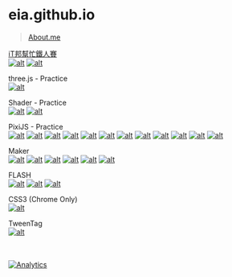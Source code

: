 eia.github.io
=============
> [About.me](http:about.me/eia) <br/>


[iT邦幫忙鐵人賽](https://ithelp.ithome.com.tw/users/20106532/ironman)<br/>
[![alt](2018ironman/pics/ironman_sticker-9-web.png)](https://ithelp.ithome.com.tw/users/20106532/ironman/1249)
[![alt](ironman/2020/web.png)](https://ithelp.ithome.com.tw/users/20106532/ironman/2869)

three.js - Practice<br/>
[![alt](threejs/170719/demo_359x150.jpg)](https://eia.github.io/threejs/170719/?s=io)

Shader - Practice<br/>
[![alt](pixijs/181029/demo_359x150.jpg)](https://eia.github.io/pixijs/181029/)
[![alt](pixijs/190422/demo_359x150.jpg)](https://eia.github.io/pixijs/190422/)

PixiJS - Practice <br/>
[![alt](pixijs/190410/demo_359x150.jpg)](https://eia.github.io/pixijs/190410/)
[![alt](pixijs/180706/demo_359x150.jpg)](https://eia.github.io/pixijs/180706/)
[![alt](pixijs/180507/demo_359x150.jpg)](https://eia.github.io/pixijs/180507/)
[![alt](pixijs/180328/demo_359x150.jpg)](https://eia.github.io/pixijs/180328/)
[![alt](pixijs/171128/demo_359x150.jpg)](https://eia.github.io/pixijs/171128/)
[![alt](pixijs/170613/demo_359x150.jpg)](https://eia.github.io/pixijs/170613/)
[![alt](pixijs/170419/demo_359x150.jpg)](https://eia.github.io/pixijs/170419/)
[![alt](pixijs/170329/demo_359x150.jpg)](https://eia.github.io/pixijs/170329/)
[![alt](pixijs/170320/demo_359x150.jpg)](https://eia.github.io/pixijs/170320/)
[![alt](pixijs/170317/demo_359x150.jpg)](https://eia.github.io/pixijs/170317/)
[![alt](pixijs/160913/demo_359x150.jpg)](https://eia.github.io/pixijs/160913/)
[![alt](pixijs/160906/demo_359x150.jpg)](https://eia.github.io/pixijs/160906/)

Maker <br/>
[![alt](demo/181221/demo_359x150.jpg)](https://eia.github.io/demo/181221/)
[![alt](demo/170917/demo_359x150.jpg)](https://eia.github.io/demo/170917/)
[![alt](demo/160406/demo_359x150.jpg)](https://eia.github.io/demo/160406/)
[![alt](demo/160224/demo_359x150.jpg)](https://eia.github.io/demo/160224/)
[![alt](demo/150805/demo_359x150.jpg)](https://eia.github.io/demo/150805/)
[![alt](demo/150525/demo_359x150.jpg)](https://eia.github.io/demo/150525/)

FLASH <br/>
[![alt](demo/130822/demo_359x150.jpg)](https://eia.github.io/demo/130822/)
[![alt](demo/130823/demo_359x150.jpg)](https://eia.github.io/demo/130823/)
[![alt](demo/130824/demo_359x150.jpg)](https://eia.github.io/demo/130824/)

CSS3 (Chrome Only) <br/>
[![alt](demo/131203/demo_359x150.jpg)](https://eia.github.io/demo/131203/lv11.html)

TweenTag <br/>
[![alt](demo/140819/demo_359x150.jpg)](https://eia.github.io/demo/140819/demo.html)

<br/><br/>
[![Analytics](https://ga-beacon.appspot.com/UA-17772443-6/index)](https://github.com/igrigorik/ga-beacon)